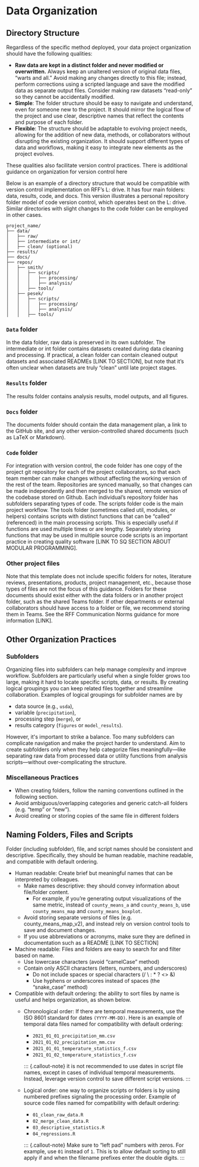 # Data Organization

## Directory Structure

Regardless of the specific method deployed, your data project organization should have the following qualities:

* __Raw data are kept in a distinct folder and never modified or overwritten.__ Always keep an unaltered version of original data files, “warts and all.” Avoid making any changes directly to this file; instead, perform corrections using a scripted language and save the modified data as separate output files. Consider making raw datasets “read-only” so they cannot be accidentally modified.
* __Simple__: The folder structure should be easy to navigate and understand, even for someone new to the project. It should mirror the logical flow of the project and use clear, descriptive names that reflect the contents and purpose of each folder.
* __Flexible__: The structure should be adaptable to evolving project needs, allowing for the addition of new data, methods, or collaborators without disrupting the existing organization. It should support different types of data and workflows, making it easy to integrate new elements as the project evolves.

These qualities also facilitate version control practices. There is additional guidance on organization for version control here 

<!-- [TODO: Insert LINK TO RELEVANT SUBSECTION]. -->
Below is an example of a directory structure that would be compatible with version control implementation on RFF’s L: drive. It has four main folders: data, results, code, and docs. This version illustrates a personal repository folder model of code version control, which operates best on the L: drive. Similar directories with slight changes to the code folder can be employed in other cases.

```
project_name/
├── data/
│   ├── raw/
│   ├── intermediate or int/
│   ├── clean/ (optional)
├── results/
├── docs/
├── repos/
│   ├── smith/
│   │   ├── scripts/
│   │   │   ├── processing/
│   │   │   ├── analysis/
│   │   ├── tools/
│   ├── pesek/
│   │   ├── scripts/
│   │   │   ├── processing/
│   │   │   ├── analysis/
│   │   ├── tools/
```

### `Data` folder

In the data folder, raw data is preserved in its own subfolder. The intermediate or int folder contains datasets created during data cleaning and processing. If practical, a clean folder can contain cleaned output datasets and associated READMEs [LINK TO SECTION], but note that it’s often unclear when datasets are truly “clean” until late project stages.

### `Results` folder

The results folder contains analysis results, model outputs, and all figures.

### `Docs` folder

The documents folder should contain the data management plan, a link to the GitHub site, and any other version-controlled shared documents (such as LaTeX or Markdown).

### `Code` folder

For integration with version control, the code folder has one copy of the project git repository for each of the project collaborators, so that each team member can make changes without affecting the working version of the rest of the team.  Repositories are synced manually, so that changes can be made independently and then merged to the shared, remote version of the codebase stored on Github.
Each individual’s repository folder has subfolders separating types of code. The scripts folder code is the main project workflow. 
The tools folder (sometimes called util, modules, or helpers) contains scripts with distinct functions that can be “called” (referenced) in the main processing scripts. This is especially useful if functions are used multiple times or are lengthy. Separately storing functions that may be used in multiple source code scripts is an important practice in creating quality software [LINK TO SQ SECTION ABOUT MODULAR PROGRAMMING].

### Other project files

Note that this template does not include specific folders for notes, literature reviews, presentations, products, project management, etc., because those types of files are not the focus of this guidance.
Folders for these documents should exist either with the data folders or in another project folder, such as the shared Teams folder.
If other departments or external collaborators should have access to a folder or file, we recommend storing them in Teams. See the RFF Communication Norms guidance for more information [LINK].

## Other Organization Practices

### Subfolders

Organizing files into subfolders can help manage complexity and improve workflow. 
Subfolders are particularly useful when a single folder grows too large, making it hard to locate specific scripts, data, or results. 
By creating logical groupings you can keep related files together and streamline collaboration. 
Examples of logical groupings for subfolder names are by 

* data source (e.g., `usda`), 
* variable (`precipitation`), 
* processing step (`merge`), or
* results category (`figures` or `model_results`).

However, it's important to strike a balance.
Too many subfolders can complicate navigation and make the project harder to understand.
Aim to create subfolders only when they help categorize files meaningfully—like separating raw data from processed data or utility functions from analysis scripts—without over-complicating the structure.

### Miscellaneous Practices

* When creating folders, follow the naming conventions outlined in the following section.
* Avoid ambiguous/overlapping categories and generic catch-all folders (e.g. “temp” or “new”).
* Avoid creating or storing copies of the same file in different folders

## Naming Folders, Files and Scripts

Folder (including subfolder), file, and script names should be consistent and descriptive. 
Specifically, they should be human readable, machine readable, and compatible with default ordering. 

* Human readable: Create brief but meaningful names that can be interpreted by colleagues.
  * Make names descriptive: they should convey information about file/folder content.
    * For example, if you’re generating output visualizations of the same metric, instead of `county_means_a` and `county_means_b`, use `county_means_map` and `county_means_boxplot`.
  * Avoid storing separate versions of files (e.g. county_means_map_v2), and instead rely on version control tools to save and document changes.
  * If you use abbreviations or acronyms, make sure they are defined in documentation such as a README [LINK TO SECTION]
* Machine readable: Files and folders are easy to search for and filter based on name.
  * Use lowercase characters (avoid “camelCase” method)
  * Contain only ASCII characters (letters, numbers, and underscores)
    * Do not include spaces or special characters (/ \ : * ? <> &)
    * Use hyphens or underscores instead of spaces (the “snake_case” method)
* Compatible with default ordering: the ability to sort files by name is useful and helps organization, as shown below.
  * Chronological order: If there are temporal measurements, use the ISO 8601 standard for dates `(YYYY-MM-DD)`.
  Here is an example of temporal data files named for compatibility with default ordering:
    * `2021_01_01_precipitation_mm.csv`
    * `2021_01_02_precipitation_mm.csv`
    * `2021_01_01_temperature_statistics_f.csv`
    * `2021_01_02_temperature_statistics_f.csv`
    
    ::: {.callout-note}
    it is not recommended to use dates in script file names, except in cases of individual temporal measurements. Instead, leverage version control to save different script versions.
    :::

  * Logical order: one way to organize scripts or folders is by using numbered prefixes signaling the processing order. 
  Example of source code files named for compatibility with default ordering:
    * `01_clean_raw_data.R`
    * `02_merge_clean_data.R`
    * `03_descriptive_statistics.R`
    * `04_regressions.R`

    ::: {.callout-note}
    Make sure to “left pad” numbers with zeros. For example, use `01` instead of `1`.  This is to allow default sorting to still apply if and when the filename prefixes enter the double digits.
    :::


